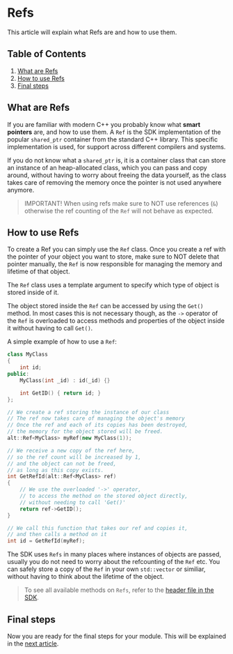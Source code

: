 # Refs

This article will explain what Refs are and how to use them.

## Table of Contents

1. [What are Refs](#what-are-refs)
2. [How to use Refs](#how-to-use-refs)
3. [Final steps](#final-steps)

## What are Refs

If you are familiar with modern C++ you probably know what **smart pointers** are, and how to use them.
A `Ref` is the SDK implementation of the popular `shared_ptr` container from the standard C++ library.
This specific implementation is used, for support across different compilers and systems.

If you do not know what a `shared_ptr` is, it is a container class that can store an instance of an heap-allocated class,
which you can pass and copy around, without having to worry about freeing the data yourself, as the class takes care of
removing the memory once the pointer is not used anywhere anymore.

> IMPORTANT! When using refs make sure to NOT use references (`&`) otherwise the ref counting of the `Ref` will not behave as expected.

## How to use Refs

To create a Ref you can simply use the `Ref` class. Once you create a ref with the pointer of your object you want to store,
make sure to NOT delete that pointer manually, the `Ref` is now responsible for managing the memory and lifetime of that object.

The `Ref` class uses a template argument to specify which type of object is stored inside of it.

The object stored inside the `Ref` can be accessed by using the `Get()` method. In most cases this is not necessary though,
as the `->` operator of the `Ref` is overloaded to access methods and properties of the object inside it without having to call `Get()`.

A simple example of how to use a `Ref`:
```c++
class MyClass
{
    int id;
public:
    MyClass(int _id) : id(_id) {}

    int GetID() { return id; }
};

// We create a ref storing the instance of our class
// The ref now takes care of managing the object's memory
// Once the ref and each of its copies has been destroyed,
// the memory for the object stored will be freed.
alt::Ref<MyClass> myRef(new MyClass(1));
```
```c++
// We receive a new copy of the ref here,
// so the ref count will be increased by 1,
// and the object can not be freed,
// as long as this copy exists.
int GetRefId(alt::Ref<MyClass> ref)
{
    // We use the overloaded '->' operator, 
    // to access the method on the stored object directly,
    // without needing to call 'Get()'
    return ref->GetID();
}

// We call this function that takes our ref and copies it,
// and then calls a method on it
int id = GetRefId(myRef);
```

The SDK uses `Refs` in many places where instances of objects are passed, usually you do not need to worry about the refcounting of the `Ref` etc.
You can safely store a copy of the `Ref` in your own `std::vector` or similiar, without having to think about the lifetime of the object.

> To see all available methods on `Refs`, refer to the [header file in the SDK](https://github.com/altmp/cpp-sdk/blob/master/Ref.h).

## Final steps

Now you are ready for the final steps for your module.
This will be explained in the [next article](final-steps.md).

